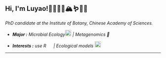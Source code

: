 <h2> Hi, I'm Luyao!🦜🐞🐛🍄🏔️🪱🦠🦋 <!img src="https://media.giphy.com/media/nF9UcT4zlN9kTFT9EN/giphy.gif" width="30"></h2>
<p><em>PhD candidate at the Institute of Botany, Chinese Academy of Sciences</a>.

-  **Major :**  Microbial Ecology<img src="https://cdn-icons-png.flaticon.com/128/2286/2286262.png" width="20" height="20" /> | Metagenomics :dna:
<!-- -  **Hobbies :** Hiking<img src="https://cdn-icons-png.flaticon.com/128/776/776537.png" width="20" height="20" /> | Musics :headphones: | Movies :movie_camera: | Reading :books: -->
-  **Interests :** use R <img src="https://upload.wikimedia.org/wikipedia/commons/1/1b/R_logo.svg" width="16" height="16" /> | Ecological models <img src="https://upload.wikimedia.org/wikipedia/commons/a/a0/Icon_Mathematical_Plot.svg" width="20" height="20" />
---------------------------------------------------------------------------------------------------------------------------------------------------------------------------------
